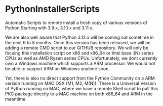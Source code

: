 # PythonInstallerScripts
Automatic Scripts to remote install a fresh copy of various versions of Python Starting with 3.9.x, 3.10.x and 3.11.x. 

We are also well aware that Python 3.12.x will be coming out sometime in the next 6 to 8 months. Once this version has been released, we will be adding a remote CMD script to our GITHUB repository. We will only be focuing this installation script on x86 and x86_64 or Intel base i(N) series CPUs as well as AMD Ryzen series CPUs. Unfortunately,  we dont currently own a Windows machine which supports a ARM processor.  We would not be able to support ARM on Windows anytime soon.

Yet, there is also no direct support from the Python Community on a ARM version running on MAC OSX (M1, M2, M(N)). There is a Universal Version
of Python running on MAC, where we have a remote Shell script to pull this PKG package directly to a MAC machine on both x86_64 and ARM in the meantime.  
